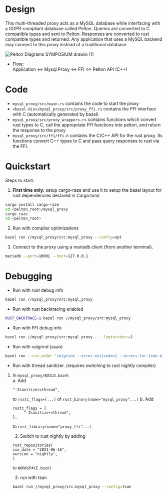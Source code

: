 
# Design
This multi-threaded proxy acts as a MySQL database while interfacing with a GDPR-compliant database called Pelton. Queries are converted to C compatible types and sent to Pelton. Responses are converted to rust compatible types and returned. Any application that uses a MySQL backend may connect to this proxy instead of a traditional database.

![Pelton Diagrams SYMPOSIUM drawio (1)](https://user-images.githubusercontent.com/47846691/142964237-f79a255c-1d34-4a80-9a7d-65ad5be7cee8.png)

- Flow:  
Application <=> Mysql Proxy <=> FFI <=> Pelton API (C++)

# Code
- `mysql_proxy/src/main.rs` contains the code to start the proxy
- `<bazel-bin>/mysql_proxy/src/proxy_ffi.rs` contains the FFI interface with C (automatically generated by bazel)
- `mysql_proxy/src/proxy_wrappers.rs` contains functions which convert rust types to C, call the appropriate FFI functions into pelton, and return the response to the proxy
- `mysql_proxy/src/ffi/ffi.h` contains the C/C++ API for the rust proxy. Its functions convert C++ types to C and pass query responses to rust via the FFI.  

# Quickstart

Steps to start:
1. __First time only:__ setup cargo-raze and use it to setup the bazel layout for
rust dependencies declared in Cargo.toml.
```bash
cargo install cargo-raze
cd <pelton_root>/mysql_proxy
cargo raze
cd <pelton_root>
```

2. Run with compiler optimizations
```bash
bazel run //mysql_proxy/src:mysql_proxy --config=opt
```

3. Connect to the proxy using a mariadb client (from another terminal).
```bash
mariadb --port=10001 --host=127.0.0.1
```

# Debugging
- Run with rust debug info
```bash
bazel run //mysql_proxy/src:mysql_proxy
```

- Run with rust backtracing enabled
```bash
RUST_BACKTRACE=1 bazel run //mysql_proxy/src:mysql_proxy
```

- Run with FFI debug info
```bash
bazel run //mysql_proxy/src:mysql_proxy -- -logtostderr=1
```

- Run with valgrind (asan)
```bash
bazel run --run_under "valgrind --error-exitcode=1 --errors-for-leak-kinds=definite --leak-check=full --show-leak-kinds=definite" //mysql_proxy/src:mysql_proxy
```

- Run with thread sanitizer. (requires switching to rust nightly compiler)
1. In `mysql_proxy/BUILD.bazel`  
    a. Add 
    ```bazel
    "-Zsanitizer=thread",
    ```  
    to `rustc_flags=[...]` of `rust_binary(name="mysql_proxy"...)`
    b. Add 
    ```bazel
    rustc_flags = [
         "-Zsanitizer=thread",
    ],
    ```
    to `rust_library(name="proxy_ffi"...)`  

    2. Switch to rust nightly by adding 
    ```bazel
    rust_repositories(
    iso_date = "2021-06-16",
    version = "nightly",
    )
    ```
    to `WORKSPACE.bazel`

    3. run with tsan
    ```bash
    bazel run //mysql_proxy/src:mysql_proxy --config=tsan
    ```
